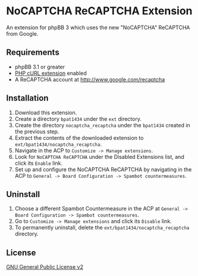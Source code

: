 # NoCAPTCHA ReCAPTCHA Extension

An extension for phpBB 3 which uses the new "NoCAPTCHA" ReCAPTCHA from Google.

## Requirements

- phpBB 3.1 or greater
- [PHP cURL extension](http://www.php.net/curl) enabled
- A ReCAPTCHA account at http://www.google.com/recaptcha

## Installation

1. Download this extension.
2. Create a directory `bpat1434` under the `ext` directory.
3. Create the directory `nocaptcha_recaptcha` under the `bpat1434` created in the previous step.
4. Extract the contents of the downloaded extension to `ext/bpat1434/nocaptcha_recaptcha`.
5. Navigate in the ACP to `Customize -> Manage extensions`.
6. Look for `NoCAPTCHA ReCAPTCHA` under the Disabled Extensions list, and click its `Enable` link.
7. Set up and configure the NoCAPTCHA ReCAPTCHA by navigating in the ACP to `General -> Board Configuration -> Spambot countermeasures`.

## Uninstall

1. Choose a different Spambot Countermeasure in the ACP at `General -> Board Configuration -> Spambot countermeasures`.
2. Go to `Customize -> Manage extensions` and click its `Disable` link.
3. To permanently uninstall, delete the `ext/bpat1434/nocaptcha_recaptcha` directory.

## License

[GNU General Public License v2](http://opensource.org/licenses/GPL-2.0)